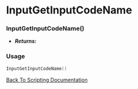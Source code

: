# InputGetInputCodeName

### InputGetInputCodeName()
- ***Returns:*** 

### Usage

```Lua
InputGetInputCodeName()
```


[Back To Scripting Documentation](../README.md)
